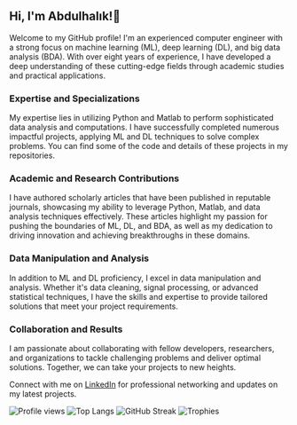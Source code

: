 ## Hi, I'm Abdulhalık!👋

Welcome to my GitHub profile! I'm an experienced computer engineer with a strong focus on machine learning (ML), deep learning (DL), and big data analysis (BDA). With over eight years of experience, I have developed a deep understanding of these cutting-edge fields through academic studies and practical applications.

### Expertise and Specializations

My expertise lies in utilizing Python and Matlab to perform sophisticated data analysis and computations. I have successfully completed numerous impactful projects, applying ML and DL techniques to solve complex problems. You can find some of the code and details of these projects in my repositories.

### Academic and Research Contributions

I have authored scholarly articles that have been published in reputable journals, showcasing my ability to leverage Python, Matlab, and data analysis techniques effectively. These articles highlight my passion for pushing the boundaries of ML, DL, and BDA, as well as my dedication to driving innovation and achieving breakthroughs in these domains.

### Data Manipulation and Analysis

In addition to ML and DL proficiency, I excel in data manipulation and analysis. Whether it's data cleaning, signal processing, or advanced statistical techniques, I have the skills and expertise to provide tailored solutions that meet your project requirements.

### Collaboration and Results

I am passionate about collaborating with fellow developers, researchers, and organizations to tackle challenging problems and deliver optimal solutions. Together, we can take your projects to new heights.

Connect with me on [LinkedIn](https://www.linkedin.com/in/aoguz-191608275/) for professional networking and updates on my latest projects.

![Profile views](https://komarev.com/ghpvc/?username=ahalikoguz)
![Top Langs](https://github-readme-stats.vercel.app/api/top-langs/?username=ahalikoguz&layout=compact)
![GitHub Streak](https://github-readme-streak-stats.herokuapp.com/?user=ahalikoguz)
![Trophies](https://github-profile-trophy.vercel.app/?username=ahalikoguz)

<!--
**ahalikoguz/ahalikoguz** is a ✨ _special_ ✨ repository because its `README.md` (this file) appears on your GitHub profile.

Here are some ideas to get you started:
![Profile views](https://gpvc.arturio.dev/ahalikoguz)
![Your GitHub stats](https://github-readme-stats.vercel.app/api?username=ahalikoguz&show_icons=true)
- 🔭 I’m currently working on ...
- 🌱 I’m currently learning ...
- 👯 I’m looking to collaborate on ...
- 🤔 I’m looking for help with ...
- 💬 Ask me about ...
- 📫 How to reach me: ...
- 😄 Pronouns: ...
- ⚡ Fun fact: ...
-->
